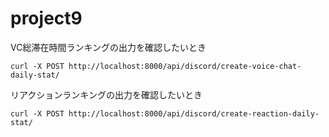# project9


VC総滞在時間ランキングの出力を確認したいとき
```
curl -X POST http://localhost:8000/api/discord/create-voice-chat-daily-stat/
```

リアクションランキングの出力を確認したいとき
```
curl -X POST http://localhost:8000/api/discord/create-reaction-daily-stat/
```